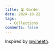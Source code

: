 ```yaml
---
title: 🪴 Garden
date: 2024-10-22
tags:
  - Collections
comments: false
---
```


Inspired by [@vineeth](https://vineeth.io/garden).
